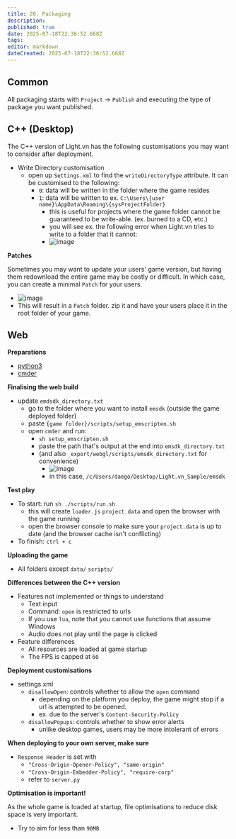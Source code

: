```yaml
---
title: 20. Packaging
description: 
published: true
date: 2025-07-18T22:36:52.668Z
tags: 
editor: markdown
dateCreated: 2025-07-18T22:36:52.668Z
---
```


## Common

All packaging starts with `Project` -> `Publish` and executing the type of package you want published.

## C++ (Desktop)

The C++ version of Light.vn has the following customisations you may want to consider after deployment. 

- Write Directory customisation
  - open up `Settings.xml` to find the `writeDirectoryType` attribute. It can be customised to the following:
    - `0`: data will be written in the folder where the game resides
    - `1`: data will be written to ex. `C:\Users\{user name}\AppData\Roaming\{sysProjectFolder}`
      - this is useful for projects where the game folder cannot be guaranteed to be write-able. (ex. burned to a CD, etc.)
      - you will see ex. the following error when Light.vn tries to write to a folder that it cannot:
      - <img alt="image" src="https://github.com/user-attachments/assets/3d91a6d0-667c-4ef3-bdc8-9af11d52c633" />

**Patches**

Sometimes you may want to update your users' game version, but having them redownload the entire game may be costly or difficult. In which case, you can create a minimal `Patch` for your users.

- <img alt="image" src="https://github.com/user-attachments/assets/83581d27-41ac-49e9-a74c-1141400b3b05" />
- This will result in a `Patch` folder. zip it and have your users place it in the root folder of your game. 

## Web

**Preparations**

- [python3](https://www.python.org/downloads/)
- [cmder](https://cmder.app/)

**Finalising the web build**

- update `emdsdk_directory.txt`
  - go to the folder where you want to install `emsdk` (outside the game deployed folder)
  - paste `{game folder}/scripts/setup_emscripten.sh`
  - open `cmder` and run:
    - `sh setup_emscripten.sh`
    - paste the path that's output at the end into `emsdk_directory.txt`
    - (and also `_export/webgl/scripts/emsdk_directory.txt` for convenience)
      - <img alt="image" src="https://github.com/user-attachments/assets/3d4d0d65-6a07-41e7-a3e6-cebaf1bcf71e" />
      - in this case, `/c/Users/daego/Desktop/Light.vn_Sample/emsdk`

**Test play**

- To start: run `sh ./scripts/run.sh`
  - this will create `loader.js` `project.data` and open the browser with the game running
  - open the browser console to make sure your `project.data` is up to date (and the browser cache isn't conflicting)
- To finish: `ctrl + c`

**Uploading the game**

- All folders except `data/` `scripts/`

**Differences between the C++ version**

- Features not implemented or things to understand
  - Text input
  - Command: `open` is restricted to urls
  - If you use `lua`, note that you cannot use functions that assume Windows
  - Audio does not play until the page is clicked
- Feature differences
  - All resources are loaded at game startup
  - The FPS is capped at `60`

**Deployment customisations**

- settings.xml
  - `disallowOpen`: controls whether to allow the `open` command
    - depending on the platform you deploy, the game might stop if a url is attempted to be opened.
    - ex. due to the server's `Content-Security-Policy`
  - `disallowPopups`: controls whether to show error alerts
    - unlike desktop games, users may be more intolerant of errors

**When deploying to your own server, make sure**

- `Response Header` is set with
  - `"Cross-Origin-Opener-Policy", "same-origin"`
  - `"Cross-Origin-Embedder-Policy", "require-corp"`
  - refer to `server.py`

**Optimisation is important!**

As the whole game is loaded at startup, file optimisations to reduce disk space is very important. 
- Try to aim for less than `90MB`
